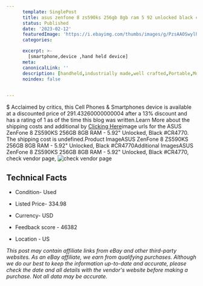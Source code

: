 ```yaml
---
      template: SinglePost
      title: asus zenfone 8 zs590ks 256gb 8gb ram 5 92 unlocked black cr4770
      status: Published
      date: '2023-02-12'
      featuredImage: 'https://i.ebayimg.com/thumbs/images/g/PzsAAOSwylhjG0vg/s-l225.jpg'
      categories: 

      excerpt: >-
        [smartphone,device ,hand held device]
      meta:
      canonicalLink: ''
      description: [handheld,industrially made,well crafted,Portable,Mobile,Compact,Convenient,Lightweight,Maneuverable,Man-portable,Miniature,Carriable,Hand-held,Light,Holdable,Transportable,Mobile device,Pocket-sized,On-the-go,Wireless,Cordless,Compact size,Convenient size, smartphone,device ,hand held device]
      noindex: false

        
---
```

$
    Acclaimed by critics, this Cell Phones & Smartphones device is available at a discounted price of 291.43260000000004 after a 13% discount and has a rating of 1 as of the time this blog was written.Learn More about the shipping costs and additional by [Clicking Here](https://www.ebay.com/itm/134442749345?hash=item1f4d698da1%3Ag%3APzsAAOSwylhjG0vg&amdata=enc%3AAQAHAAAA4IaoFg1hW0I2jmxM%2BSwHbJF1Jqn%2F6mNghl4w%2B33FZfeHMnhJ3daAOMySUx%2FA00%2BDi3fMZx31Qz8MFi39Pbhopcjyh6GN9CESCZwCC2TD9nEW8LnjVpG55CZl3129lsWh%2Bf9E1epOHn%2BUbQoiXc%2FmUPCDBxp8QktL5q%2Fd%2Bknpr92E9LWtg24xscw5%2FjpKf9DtiwxFjmWKnk5Xa%2FbgPiQsP3JXr4b9DGufl%2BNu8StZwXq1KZFK9%2BUwtS%2FwLDXYY6h8Pp9LjJtjkGTB7o4x6TBk1d2qJ7HAuX36JU1sVYVvPSJR&mkevt=1&mkcid=1&mkrid=711-53200-19255-0&campid=%253CePNCampaignId%253E&customid=%253CreferenceId%253E&toolid=10049)image urls for the ASUS ZenFone 8 ZS590KS 256GB 8GB RAM -  5.92"  Unlocked, Black #CR4770. The shipping cost is undefined.Product ImageASUS ZenFone 8 ZS590KS 256GB 8GB RAM -  5.92"  Unlocked, Black #CR4770Additional ImagesASUS ZenFone 8 ZS590KS 256GB 8GB RAM -  5.92"  Unlocked, Black #CR4770, check vendor page, ![check vendor page](https://origin-galleryplus.ebayimg.com/ws/web/134442749345_2_0_1/225x225.jpg,https://origin-galleryplus.ebayimg.com/ws/web/134442749345_3_0_1/225x225.jpg,https://origin-galleryplus.ebayimg.com/ws/web/134442749345_4_0_1/225x225.jpg,https://origin-galleryplus.ebayimg.com/ws/web/134442749345_5_0_1/225x225.jpg,https://origin-galleryplus.ebayimg.com/ws/web/134442749345_6_0_1/225x225.jpg,https://origin-galleryplus.ebayimg.com/ws/web/134442749345_7_0_1/225x225.jpg,https://origin-galleryplus.ebayimg.com/ws/web/134442749345_8_0_1/225x225.jpg,https://origin-galleryplus.ebayimg.com/ws/web/134442749345_9_0_1/225x225.jpg,https://origin-galleryplus.ebayimg.com/ws/web/134442749345_10_0_1/225x225.jpg)
    
    

 ## Technical Facts 



     
      

 - Condition- Used 


      

 - Listed Price- 334.98 


      

 - Currency- USD 


      

 - Feedback score - 46382 


      

 - Location - US 


      
      

 *_This post may contain affiliate links from eBay and other third-party websites. As an eBay affiliate, we earn from qualifying purchases. Although we do our best to keep the information up-to-date and accurate, please check the date and all details with the vendor's website before making a purchase. Not all data may be accurate._*



    
    
    
    
    